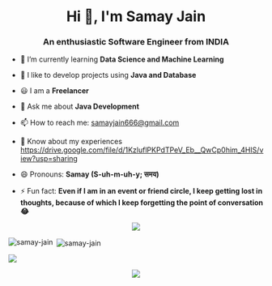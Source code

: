 <h1 align="center">Hi 👋, I'm Samay Jain</h1>
<h3 align="center">An enthusiastic Software Engineer from INDIA</h3>


- 🌱 I’m currently learning **Data Science and Machine Learning**
  
- 👯 I like to develop projects using **Java and Database**
  
- 😃 I am a **Freelancer**

- 💬 Ask me about **Java Development**
  
- 📫 How to reach me: samayjain666@gmail.com

- 📄 Know about my experiences https://drive.google.com/file/d/1KzluflPKPdTPeV_Eb__QwCp0him_4HIS/view?usp=sharing

- 😄 Pronouns: **Samay (S-uh-m-uh-y; समय)**
  
- ⚡ Fun fact: **Even if I am in an event or friend circle, I keep getting lost in thoughts, because of which I keep forgetting the point of conversation😂**


<p align="center">
  <a href="https://skillicons.dev">
    <img src="https://skillicons.dev/icons?i=java,python,mysql,sqlite,eclipse,androidstudio,git,github" />
  </a>
</p>

<p><img align="left" src="https://github-readme-stats.vercel.app/api/top-langs?username=samay-jain&show_icons=true&locale=en&layout=compact" alt="samay-jain" /></p>

<p>&nbsp;<img align="center" src="https://github-readme-stats.vercel.app/api?username=samay-jain&show_icons=true&locale=en" alt="samay-jain" /></p>

<p><img align="center" src="http://github-profile-summary-cards.vercel.app/api/cards/profile-details?username=samay-jain&theme=nord_dark"/></p>


<p align="center">
  <a href="https://visitcount.itsvg.in">
    <img src="https://visitcount.itsvg.in/api?id=samay-jain&label=Profile%20Views&color=9&icon=9&pretty=true" />
  </a>
</p>

